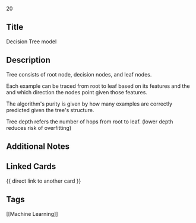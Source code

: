 20

## Title
Decision Tree model

## Description
Tree consists of root node, decision nodes, and leaf nodes.

Each example can be traced from root to leaf based on its features and the 
and which direction the nodes point given those features.

The algorithm's purity is given by how many examples are correctly predicted 
given the tree's structure.

Tree depth refers the number of hops from root to leaf.
(lower depth reduces risk of overfitting)

## Additional Notes


## Linked Cards
{{ direct link to another card }}

## Tags
[[Machine Learning]] 
